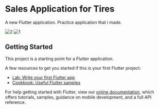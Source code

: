 
# Sales Application for Tires

A new Flutter application.
Practice application that i made.

![2](https://user-images.githubusercontent.com/58915787/130206430-9b2d6083-9832-4adf-a11d-5d5633843cc0.jpg)
![1](https://user-images.githubusercontent.com/58915787/130206383-37497ed9-7c85-4fae-9de7-faf6748356c5.jpg)


## Getting Started

This project is a starting point for a Flutter application.

A few resources to get you started if this is your first Flutter project:

- [Lab: Write your first Flutter app](https://flutter.dev/docs/get-started/codelab)
- [Cookbook: Useful Flutter samples](https://flutter.dev/docs/cookbook)

For help getting started with Flutter, view our
[online documentation](https://flutter.dev/docs), which offers tutorials,
samples, guidance on mobile development, and a full API reference.
